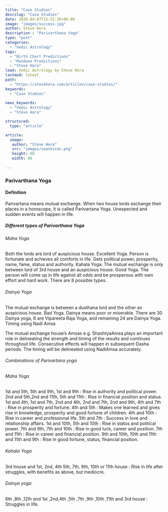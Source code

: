 ```yaml
---
title: "Case Studies"
descslug: "Case Studies"
date: 2020-04-07T12:52:36+06:00
image: "images/success.jpg"
author: Steve Hora
description : "Parivarthana Yoga"
type: "post"
categories: 
  - "Vedic Astrology"
tags:
  - "Birth Chart Predictions"
  - "Mundane Predictions"
  - "Steve Hora"
lead: Vedic Astrology by Steve Hora
lastmod: latest 
path:
  - "https://stevehora.com/articles/case-studies/"
keywords:
  - "Case Studies"
  
news_keywords:
  - "Vedic Astrology"
  - "Steve Hora"

structured:
  type: "article"

article:
  image:
   author: "Steve Hora"
   src: "images/vaashicon.png"
   height: 60
   width: 60
  
---
```


### Parivarthana Yoga

#### Definition

Parivartana  means mutual exchange. When two house lords exchange their places in a horoscope, it is called Parivartana Yoga. Unexpected and sudden events will happen in life.

##### Different types of Parivarthana Yoga

###### Maha Yoga

Both the lords are lord of auspicious house. Excellent Yoga. Person is fortunate and achieves all comforts in life. Gets political power, prosperity, name, fame, status and authority.
Kahala Yoga: The mutual exchange is only between lord of 3rd house and an auspicious house. Good Yoga. The person will come up in life against all odds and be prosperous with own effort and hard work. There are 8 possible types.

###### Dainya Yoga

The mutual exchange is between  a dusthana lord and the other an auspicious house. Bad Yoga. Dainya means poor or miserable.  There are 30 Dainya yoga, 6 are Vipareeta Raja Yoga, and remaining 24 are Dainya Yoga.
Timing using Nadi Amsa

The mutual exchange house’s Amsas e.g. ShashtyaAmsa plays an important role in delineating the strength and timing of the results and continues throughout life. Consecutive effects will happen in subsequent Dasha periods. The timing will be delineated using NadiAmsa accurately.

###### Combinations of Parivartana yoga

###### Maha Yoga

1st and 5th, 5th and 9th, 1st and 9th : Rise in authority and political power.
2nd and 5th,2nd and 11th, 5th and 11th : Rise in financial position and status.
1st and 4th, 1st and 7th, 2nd and 4th, 2nd and 7th, 2nd and 9th, 4th and 7th : Rise in prosperity and fortune.
4th and 5th : Makes one learned and gives rise in knowledge, prosperity and good fortune of children.
4th and 10th : Rise in career and professional life.
5th and 7th : Success in love and relationship affairs.
1st and 10th, 5th and 10th : Rise in status and political power.
7th and 9th, 7th and 10th : Rise in good luck, career and position.
7th and 11th : Rise in career and financial position.
9th and 10th, 10th and 11th and 11th and 9th : Rise in good fortune, status, financial position.

###### Kahala Yoga

3rd house and 1st, 2nd, 4th 5th, 7th, 9th, 10th or 11th house : Rise in life after struggles, with benefits as above, but mediocre.

###### Dainya yoga

6th ,8th ,12th and 1st ,2nd,4th ,5th ,7th ,9th ,10th ,11th and 3rd house : Struggles in life.
